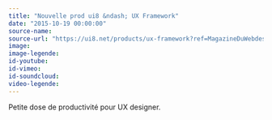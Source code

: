 ```yaml
---
title: "Nouvelle prod ui8 &ndash; UX Framework"
date: "2015-10-19 00:00:00"
source-name:
source-url: "https://ui8.net/products/ux-framework?ref=MagazineDuWebdesign"
image:
image-legende:
id-youtube:
id-vimeo:
id-soundcloud:
video-legende:
---
```


Petite dose de productivité pour UX designer.
